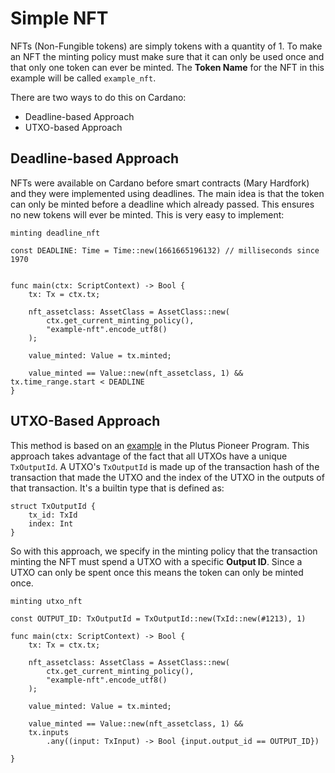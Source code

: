 # Simple NFT

NFTs (Non-Fungible tokens) are simply tokens with a quantity of 1.
To make an NFT the minting policy must make sure that it can only be used once and that only one token can ever be minted.
The **Token Name** for the NFT in this example will be called `example_nft`.

There are two ways to do this on Cardano:

- Deadline-based Approach
- UTXO-based Approach

## Deadline-based Approach

NFTs were available on Cardano before smart contracts (Mary Hardfork) and they were implemented using deadlines.
The main idea is that the token can only be minted before a deadline which already passed.
This ensures no new tokens will ever be minted.
This is very easy to implement:

```helios
minting deadline_nft

const DEADLINE: Time = Time::new(1661665196132) // milliseconds since 1970


func main(ctx: ScriptContext) -> Bool {
	tx: Tx = ctx.tx;

    nft_assetclass: AssetClass = AssetClass::new(
		ctx.get_current_minting_policy(), 
		"example-nft".encode_utf8()
	);

    value_minted: Value = tx.minted;

    value_minted == Value::new(nft_assetclass, 1) && tx.time_range.start < DEADLINE
}
```

## UTXO-Based Approach

This method is based on an [example](https://plutus-pioneer-program.readthedocs.io/en/latest/pioneer/week5.html) in the Plutus Pioneer Program.
This approach takes advantage of the fact that all UTXOs have a unique `TxOutputId`.
A UTXO's `TxOutputId` is made up of the transaction hash of the transaction that made the UTXO and the index of the UTXO in the outputs of that transaction.
It's a builtin type that is defined as:

```helios
struct TxOutputId {
    tx_id: TxId
    index: Int
}
```

So with this approach, we specify in the minting policy that the transaction minting the NFT must spend a UTXO with a specific **Output ID**.
Since a UTXO can only be spent once this means the token can only be minted once.

```helios
minting utxo_nft

const OUTPUT_ID: TxOutputId = TxOutputId::new(TxId::new(#1213), 1)

func main(ctx: ScriptContext) -> Bool {
	tx: Tx = ctx.tx;

    nft_assetclass: AssetClass = AssetClass::new(
		ctx.get_current_minting_policy(), 
		"example-nft".encode_utf8()
	);

    value_minted: Value = tx.minted;

    value_minted == Value::new(nft_assetclass, 1) && 
    tx.inputs
        .any((input: TxInput) -> Bool {input.output_id == OUTPUT_ID})

}
```
